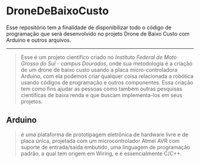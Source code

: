 # DroneDeBaixoCusto
Esse repositório tem a finalidade de disponibilizar todo o código de programação que será desenvolvido no projeto Drone de Baixo Custo com Arduino e outros arquivos.

---

> Esse é um projeto cientifico criado no *Instituto Federal de Mato Grosso do Sul - campus Dourados*, onde sua metodologia é a criação de um drone de baixo custo usando a placa micro-controladora Arduino, com ela podemos criar qualquer coisa relacionada a robótica usando códigos de programação e outros componentes. Essa criação tem como fins ajudar as pessoas como também outras pesquisas cientificas de baixa renda e que buscam implementa-los em seus projetos.
         
## Arduino 
> é uma plataforma de prototipagem eletrônica de hardware livre e de placa única, projetada com um microcontrolador Atmel AVR com suporte de entrada/saída embutido, uma linguagem de programação padrão, a qual tem origem em Wiring, e é essencialmente C/C++.
